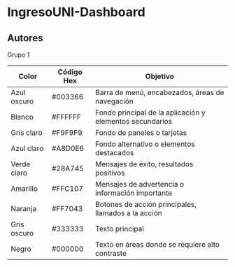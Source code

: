 # IngresoUNI-Dashboard

## Autores

Grupo 1


| **Color**   | **Código Hex** | **Objetivo**                                             |
| ----------- | -------------- | -------------------------------------------------------- |
| Azul oscuro | #003366        | Barra de menú, encabezados, áreas de navegación          |
| Blanco      | #FFFFFF        | Fondo principal de la aplicación y elementos secundarios |
| Gris claro  | #F9F9F9        | Fondo de paneles o tarjetas                              |
| Azul claro  | #A8D0E6        | Fondo alternativo o elementos destacados                 |
| Verde claro | #28A745        | Mensajes de éxito, resultados positivos                  |
| Amarillo    | #FFC107        | Mensajes de advertencia o información importante         |
| Naranja     | #FF7043        | Botones de acción principales, llamados a la acción      |
| Gris oscuro | #333333        | Texto principal                                          |
| Negro       | #000000        | Texto en áreas donde se requiere alto contraste          |
